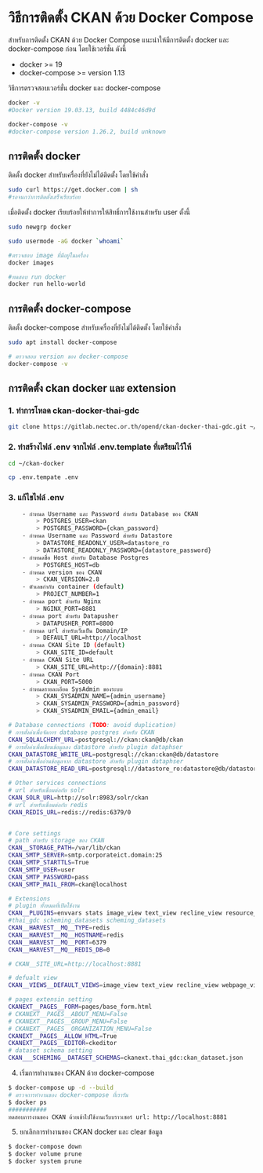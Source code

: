 # วิธีการติดตั้ง CKAN ด้วย Docker Compose
สำหรับการติดตั้ง CKAN ด้วย Docker Compose แนะนำให้มีการติดตั้ง docker และ docker-compose ก่อน โดยใช้เวอร์ชั่น ดังนี้ 
- docker >= 19
- docker-compose >= version 1.13

วิธีการตรวจสอบเวอร์ชั่น docker และ docker-compose
```sh
docker -v
#Docker version 19.03.13, build 4484c46d9d

docker-compose -v
#docker-compose version 1.26.2, build unknown
```
## การติดตั้ง docker
ติดตั้ง docker สำหรับเครื่องที่ยังไม่ได้ติดตั้ง โดยใช้คำสั่ง
```sh
sudo curl https://get.docker.com | sh
#รอจนกว่าการติดตั้งเสร็จเรียบร้อย
```
เมื่อติดตั้ง docker เรียบร้อยให้ทำการให้สิทธิ์การใช้งานสำหรับ user ตั้งนี้
```sh
sudo newgrp docker

sudo usermode -aG docker `whoami`

#ตรวจสอบ image ที่มีอยู่ในเครื่อง
docker images

#ทดสอบ run docker 
docker run hello-world
```

## การติดตั้ง docker-compose
ติดตั้ง docker-compose สำหรับเครื่องที่ยังไม่ได้ติดตั้ง โดยใช้คำสั่ง
```sh
sudo apt install docker-compose

# ตรวจสอบ version ของ docker-compose
docker-compose -v
```

## การติดตั้ง ckan docker และ extension
### 1. ทำการโหลด ckan-docker-thai-gdc
```sh
git clone https://gitlab.nectec.or.th/opend/ckan-docker-thai-gdc.git ~/ckan-docker
```

### 2. ทำสร้างไฟล์ .env จากไฟล์ .env.template ที่เตรียมไว้ให้
```sh
cd ~/ckan-docker

cp .env.tempate .env
```
### 3. แก้ไขไฟล์ .env
```sh
    - กำหนด Username และ Password สำหรับ Database ของ CKAN
        > POSTGRES_USER=ckan
        > POSTGRES_PASSWORD={ckan_password}
    - กำหนด Username และ Password สำหรับ Datastore
        > DATASTORE_READONLY_USER=datastore_ro
        > DATASTORE_READONLY_PASSWORD={datastore_password}
    - กำหนดชื่อ Host สำหรับ Database Postgres
        > POSTGRES_HOST=db
    - กำหนด version ของ CKAN
        > CKAN_VERSION=2.8
    - ตัวเลขกำกับ container (default)
        > PROJECT_NUMBER=1
    - กำหนด port สำหรับ Nginx
        > NGINX_PORT=8881
    - กำหนด port สำหรับ Datapusher
        > DATAPUSHER_PORT=8800
    - กำหนด url สำหรับเว็บเป็น Domain/IP
        > DEFAULT_URL=http://localhost
    - กำหนด CKAN Site ID (default)
        > CKAN_SITE_ID=default
    - กำหนด CKAN Site URL
        > CKAN_SITE_URL=http://{domain}:8881
    - กำหนด CKAN Port
        > CKAN_PORT=5000
    - กำหนดรายละเอียด SysAdmin ของระบบ
        > CKAN_SYSADMIN_NAME={admin_username}
        > CKAN_SYSADMIN_PASSWORD={admin_password}
        > CKAN_SYSADMIN_EMAIL={admin_email}

# Database connections (TODO: avoid duplication)
# การตั้งค่าเพื่อจัดการ database postgres สำหรับ CKAN
CKAN_SQLALCHEMY_URL=postgresql://ckan:ckan@db/ckan
# การตั้งค่าเพื่อเขียนข้อมูลลง datastore สำหรับ plugin dataphser
CKAN_DATASTORE_WRITE_URL=postgresql://ckan:ckan@db/datastore
# การตั้งค่าเพื่ออ่านข้อมูลจาก datastore สำหรับ plugin dataphser
CKAN_DATASTORE_READ_URL=postgresql://datastore_ro:datastore@db/datastore

# Other services connections
# url สำหรับเชื่อมต่อกับ solr
CKAN_SOLR_URL=http://solr:8983/solr/ckan
# url สำหรับเชื่อมต่อกับ redis
CKAN_REDIS_URL=redis://redis:6379/0


# Core settings
# path สำหรับ storage ของ CKAN
CKAN__STORAGE_PATH=/var/lib/ckan
CKAN_SMTP_SERVER=smtp.corporateict.domain:25
CKAN_SMTP_STARTTLS=True
CKAN_SMTP_USER=user
CKAN_SMTP_PASSWORD=pass
CKAN_SMTP_MAIL_FROM=ckan@localhost

# Extensions
# plugin ทั้งหมดที่เปิดใช้งาน
CKAN__PLUGINS=envvars stats image_view text_view recline_view resource_proxy webpage_view datastore datapusher scheming_datasets pages pdf_view hierarchy_display hierarchy_form dcat dcat_json_interface structured_data thai_gdc
#thai_gdc scheming_datasets scheming_datasets
CKAN__HARVEST__MQ__TYPE=redis
CKAN__HARVEST__MQ__HOSTNAME=redis
CKAN__HARVEST__MQ__PORT=6379
CKAN__HARVEST__MQ__REDIS_DB=0

# CKAN__SITE_URL=http://localhost:8881

# defualt view
CKAN__VIEWS__DEFAULT_VIEWS=image_view text_view recline_view webpage_view pdf_view

# pages extensin setting 
CKANEXT__PAGES__FORM=pages/base_form.html
# CKANEXT__PAGES__ABOUT_MENU=False
# CKANEXT__PAGES__GROUP_MENU=False
# CKANEXT__PAGES__ORGANIZATION_MENU=False
CKANEXT__PAGES__ALLOW_HTML=True
CKANEXT__PAGES__EDITOR=ckeditor
# dataset schema setting
CKAN___SCHEMING__DATASET_SCHEMAS=ckanext.thai_gdc:ckan_dataset.json
```

4. เริ่มการทำงานของ CKAN ด้วย docker-compose
```sh
$ docker-compose up -d --build
# ตรวจการทำงานของ docker-compose ที่เรารัน
$ docker ps 
###########
ทดสอบการงานของ CKAN ด้วยเข้าไปใช้งานเว็บบราวเซอร์ url: http://localhost:8881
```

5. ยกเลิกการทำงานของ CKAN docker และ clear ข้อมูล 
```sh
$ docker-compose down
$ docker volume prune
$ docker system prune
```
